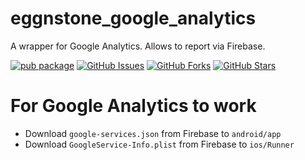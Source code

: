 # eggnstone_google_analytics

A wrapper for Google Analytics. Allows to report via Firebase.

[![pub package](https://img.shields.io/pub/v/eggnstone_google_analytics.svg)](https://pub.dartlang.org/packages/eggnstone_google_analytics)
[![GitHub Issues](https://img.shields.io/github/issues/eggnstone/eggnstone_google_analytics.svg)](https://github.com/eggnstone/eggnstone_google_analytics/issues)
[![GitHub Forks](https://img.shields.io/github/forks/eggnstone/eggnstone_google_analytics.svg)](https://github.com/eggnstone/eggnstone_google_analytics/network)
[![GitHub Stars](https://img.shields.io/github/stars/eggnstone/eggnstone_google_analytics.svg)](https://github.com/eggnstone/eggnstone_google_analytics/stargazers)

# For Google Analytics to work
 
* Download ```google-services.json``` from Firebase to ```android/app```
* Download ```GoogleService-Info.plist``` from Firebase to ```ios/Runner```
